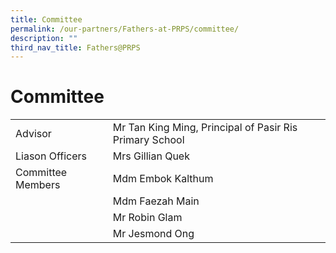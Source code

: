 ```yaml
---
title: Committee
permalink: /our-partners/Fathers-at-PRPS/committee/
description: ""
third_nav_title: Fathers@PRPS
---
```

# **Committee**




| | | 
| -------- | -------- | 
| Advisor     | Mr Tan King Ming, Principal of Pasir Ris Primary School     | 
|Liason Officers| Mrs Gillian Quek|
|Committee Members| Mdm Embok Kalthum|
| |Mdm Faezah Main|
| |Mr Robin Glam|
||Mr Jesmond Ong|